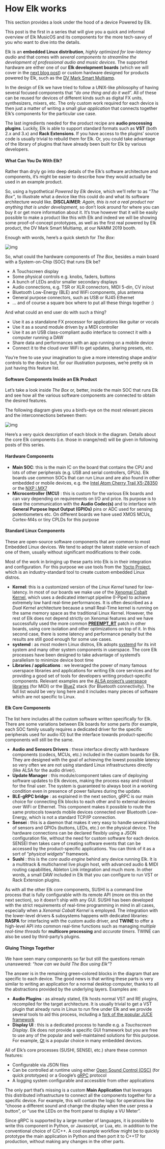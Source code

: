 # How Elk works

This section provides a look under the hood of a device Powered by Elk.

This post is the first in a series that will give you a quick and informal overview of Elk MusicOS and its components for the more tech-savvy of you who want to dive into the details.

Elk is an **embedded Linux distribution**, *highly* *optimized for low-latency audio* and that comes with *several components to streamline the development of professional audio and music devices*. The supported hardware are either one of our **Elk development boards** (which we will cover in the [next blog post](https://www.mindmusiclabs.com/development-board-overview/)) or custom hardware designed for products powered by Elk, such as the [DV Mark Smart Multiamp](http://www.dvmark.it/media/upload_area/2019/01/20/dvm_news2019_web.pdf).

In the design of Elk we have tried to follow a UNIX-like philosophy of having several focused components that “*do one thing and do it well*”. All of these can be reused for devices of different kinds such as digital FX units, synthesizers, mixers, etc. The only custom work required for each device is then just a matter of writing a small *glue application* that connects together Elk’s components for the particular use case.

The last ingredients needed for the product recipe are **audio processing plugins**. Luckily, Elk is able to support standard formats such as **VST** (both 2.x and 3.x) and **Rack Extensions**. If you have access to the plugins’ source code is usually trivial to rebuild them for Elk. Or, you could take advantage of the library of plugins that have already been built for Elk by various developers.

#### What Can You Do With Elk?

Rather than dryly go into deep details of the Elk’s software architecture and components, it’s might be easier to describe how they would actually be used in an example product.

So, using a hypothetical *Powered by Elk* device, which we’ll refer to as *“The Box”*, to illustrate what a device like this could do and what its software architecture would like. **DISCLAIMER**: *Again, this is not a real product nor anything that is under development*, so don’t look around for where you can buy it or get more information about it. It’s true however that it will be easily possible to make a product like this with Elk and indeed we will be showing some proof-of-concept prototypes, as well as the first real powered by Elk product, the DV Mark Smart Multiamp, at our NAMM 2019 booth.

Enough with words, here’s a quick sketch for *The Box*:

![img](./illustrations/elk_box_sketch.jpg)

So, what could the hardware components of *The Box*, besides a main board with a System-on-Chip (SOC) that runs Elk be?

- A Touchscreen display
- Some physical controls e.g. knobs, faders, buttons
- A bunch of LEDs and/or smaller secondary displays
- Audio connections, e.g. TSR or XLR connectors, MIDI 5-din, CV in/out
- Bluetooth Low-Energy (BLE) and WiFi components, plus antenna
- General purpose connectors, such as USB or RJ45 Ethernet
- … and of course a square box where to put all these things together :)

And what could an end user do with such a thing?

- Use it as a standalone FX processor for applications like guitar or vocals
- Use it as a sound module driven by a MIDI controller
- Use it as an USB class-compliant audio interface to connect it with a computer running a DAW
- Share data and performances with an app running on a mobile device
- Connect it to the cloud over WiFi to get updates, sharing presets, etc.

You’re free to use your imagination to give a more interesting shape and/or controls to the device but, for our illustration purposes, we’re pretty ok in just having this feature list.

#### Software Components Inside an Elk Product

Let’s take a look inside *The Box* or, better, inside the main SOC that runs Elk and see how all the various software components are connected to obtain the desired features.

The following diagram gives you a bird’s-eye on the most relevant pieces and the interconnections between them:

![img](./illustrations/flow_chart.jpg)

Here’s a very quick description of each block in the diagram. Details about the core Elk components (i.e. those in orange/red) will be given in following posts of this series.

#### Hardware Components

- **Main SOC**: this is the main IC on the board that contains the CPU and lots of other peripherals (e.g. USB and serial controllers, GPUs). Elk boards use common SOCs that can run Linux and are also found in other embedded or mobile devices, e.g. the [Intel Atom Cherry Trail X5-Z8350](https://ark.intel.com/products/93361/Intel-Atom-x5-Z8350-Processor-2M-Cache-up-to-1-92-GHz-) or the [NXP i.MX7](https://www.nxp.com/products/processors-and-microcontrollers/arm-based-processors-and-mcus/i.mx-applications-processors/i.mx-7-processors:IMX7-SERIES)
- **Microcontroller (MCU)** : this is custom for the various Elk boards and can vary depending on requirements on I/O and price. Its purpose is to ease the communication with the **Audio Codec(s)** and to interface with **General Purpose Input Output (GPIOs)** pins or ADC used for sensing potentiometers etc. On different boards we have used XMOS MCUs, Cortex-M4s or tiny CPLDs for this purpose

#### Standard Linux Components

These are open-source software components that are common to most Embedded Linux devices. We tend to adopt the latest stable version of each one of them, usually without significant modifications to their code.

Most of the work in bringing up these parts into Elk is in their integration and configuration. For this purpose we use tools from the [Yocto Project](https://www.yoctoproject.org/), which is an industry-standard tool to create custom embedded Linux distros.

- **Kernel**: this is a customized version of the *Linux Kernel* tuned for low-latency. In most of our boards we make use of the [Xenomai Cobalt Kernel](https://xenomai.org/), which uses a dedicated interrupt pipeline (I-Pipe) to achieve extremely low hard real-time performances. It is often described as a *Dual Kernel* architecture because a small Real-Time kernel is running on the same memory space as the traditional Linux Kernel.
  However, the rest of Elk does not depend strictly on Xenomai features and we have successfully used the more common [**PREEMPT_RT**](https://rt.wiki.kernel.org/index.php/Main_Page) patch in other boards, using core isolation and other optimizations on top of it. In this second case, there is some latency and performance penalty but the results are still good enough for some use cases.
- **systemd** : as most modern Linux distros, Elk adopts [systemd](https://www.freedesktop.org/wiki/Software/systemd/) for its init system and many other system components in userspace. The core Elk processes have been designed to take advantage of systemd’s parallelism to minimize device boot time
- **Libraries / applications** : we leveraged the power of many famous userspace libraries and applications for writing Elk core services and for providing a good set of tools for developers writing product-specific components. Relevant examples are the [ALSA project’s userspace libraries](https://www.alsa-project.org/main/index.php/Main_Page) (for MIDI) or the [BlueZ](http://www.bluez.org/) stack (for Bluetooth connectivity).  The full list would be very long here and it includes many pieces of software which are not specific to Linux.

#### Elk Core Components

The list here includes all the custom software written specifically for Elk. There are some variations between Elk boards for some parts (for example, each SOC family usually requires a dedicated driver for the specific peripherals used for audio IO) but the interface towards product-specific components will still be the same.

- **Audio and Sensors Drivers** : these interface directly with hardware components (codecs, MCUs, etc.) included in the custom boards for Elk. They are designed with the goal of achieving the lowest possible latency so very often we are not using standard Linux infrastructures directly  (like ALSA for the audio driver).
- **Update Manager** : this module/component takes care of deploying software updates to Elk devices, making the process easy and robust for the final user. The system is guaranteed to always boot in a working condition even in presence of power failures during the update.
- **BLE-gRPC bridge** : as explained in the next section, gRPC is our main choice for connecting Elk blocks to each other and to external devices over WiFi or Ethernet. This component makes it possible to route the same protocols towards mobile devices connected over Bluetooth Low-Energy, which is not a standard TCP/IP connection.
- **Sensei** : this is a daemon that makes it very easy to handle several kinds of sensors and GPIOs (buttons, LEDs, etc.) on the physical device. The hardware connections can be declared flexibly using a JSON configuration file, without the need for custom software for each device. SENSEI then takes care of creating software events that can be accessed by the product-specific applications. You can think of it as a sort of “*physical widgets*” framework.
- **Sushi** : this is the *core audio engine* behind any device running Elk. It is a multitrack & multichannel live plugin host, with advanced audio & MIDI routing capabilities, Ableton Link integration and much more. In other words, a small DAW included in Elk that you can configure to run VST or Rack Extension plugins.

As with all the other Elk core components, SUSHI is a command line process that is fully configurable with its remote API (more on this on the next section), so it doesn’t ship with any GUI. SUSHI has been developed with the strict requirements of real-time programming in mind in all cases, especially when a *Xenomai Cobalt Kernel* is employed. The integration with the lower-level drivers & subsystems happens with dedicated libraries: **RASPA** for interfacing with the custom audio driver, and **TWINE** to offer a high-level API into common real-time functions such as managing *multiple real-time threads* for **multicore processing** and *accurate timers*. TWINE can also be used by third-party’s plugins.

#### Gluing Things Together

We have seen many components so far but still the questions remain unanswered: *“how can we build The Box using Elk”*?

The answer is in the remaining green-colored blocks in the diagram that are specific to each device. The good news is that writing these parts is very similar to writing an application for a normal desktop computer, thanks to all the abstractions provided by the underlying layers. Examples are:

- **Audio Plugins** : as already stated, Elk hosts normal VST and RE plugins, recompiled for the target architecture. It is usually trivial to get a VST plugin that already runs in Linux to run fine under Elk and we provide several tools to aid this process, including a [fork of the popular JUCE framework](https://github.com/stez-mind/JUCE/tree/mind/headless_plugin_client)
- **Display UI** : this is a dedicated process to handle e.g. a *Touchscreen Display*. Elk does not provide a specific GUI framework but you are free to use any of the popular and well-maintained solutions for this purpose. For example, [Qt](https://www.qt.io/) is a popular choice in many embedded devices.

All of Elk’s core processes (SUSHI, SENSEI, etc.) share these common features:

- Configurable via JSON files
- Can be controlled at runtime using either [Open Sound Control (OSC)](http://opensoundcontrol.org/introduction-osc) (for quick prototypes) or a Google’s [gRPC](https://grpc.io/) protocol
- A logging system configurable and accessible from other applications

The only part that’s missing is a custom **Main Application** that leverages this distributed infrastructure to connect all the components together for a specific device. For example, this will contain the logic for operations like “choose a different sound and change the display when the user press a button”, or “use the LEDs on the front panel to display a VU Meter”.

Since gRPC is supported by a large number of languages, it is possible to write this component in Python, or Javascript, or Lua, etc. in addition to the conventional choice of C/C++. A cool example workflow might be to quickly prototype the main application in Python and then port it to C++17 for production, without making any changes in the other parts.